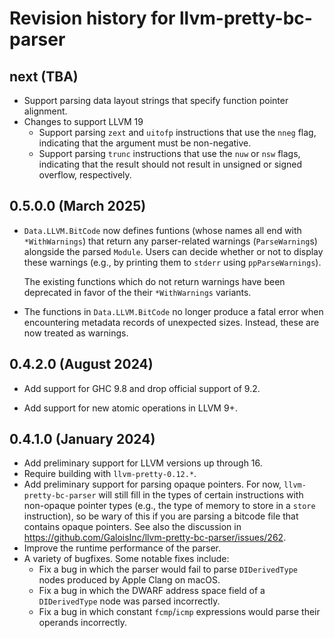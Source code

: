 # Revision history for llvm-pretty-bc-parser

## next (TBA)

* Support parsing data layout strings that specify function pointer alignment.
* Changes to support LLVM 19
  * Support parsing `zext` and `uitofp` instructions that use the `nneg` flag,
    indicating that the argument must be non-negative.
  * Support parsing `trunc` instructions that use the `nuw` or `nsw` flags,
    indicating that the result should not result in unsigned or signed overflow,
    respectively.

## 0.5.0.0 (March 2025)

* `Data.LLVM.BitCode` now defines funtions (whose names all end with
  `*WithWarnings`) that return any parser-related warnings (`ParseWarning`s)
  alongside the parsed `Module`. Users can decide whether or not to display
  these warnings (e.g., by printing them to `stderr` using `ppParseWarnings`).

  The existing functions which do not return warnings have been deprecated in
  favor of the their `*WithWarnings` variants.
* The functions in `Data.LLVM.BitCode` no longer produce a fatal error when
  encountering metadata records of unexpected sizes. Instead, these are now
  treated as warnings.

## 0.4.2.0 (August 2024)

* Add support for GHC 9.8 and drop official support of 9.2.

* Add support for new atomic operations in LLVM 9+.

## 0.4.1.0 (January 2024)

* Add preliminary support for LLVM versions up through 16.
* Require building with `llvm-pretty-0.12.*`.
* Add preliminary support for parsing opaque pointers. For now,
  `llvm-pretty-bc-parser` will still fill in the types of certain instructions
  with non-opaque pointer types (e.g., the type of memory to store in a `store`
  instruction), so be wary of this if you are parsing a bitcode file that
  contains opaque pointers. See also the discussion in
  https://github.com/GaloisInc/llvm-pretty-bc-parser/issues/262.
* Improve the runtime performance of the parser.
* A variety of bugfixes. Some notable fixes include:
  * Fix a bug in which the parser would fail to parse `DIDerivedType` nodes
    produced by Apple Clang on macOS.
  * Fix a bug in which the DWARF address space field of a `DIDerivedType` node
    was parsed incorrectly.
  * Fix a bug in which constant `fcmp`/`icmp` expressions would parse their
    operands incorrectly.
